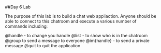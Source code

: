 ##Day 6 Lab

The purpose of this lab is to build a chat web appliaction. Anyone should be able to connect to this chatroom and execute a various number of commands including:

@handle - to change you handle @list - to show who is in the chatroom @group to send a message to everyone @im{handle} - to send a private message @quit to quit the application